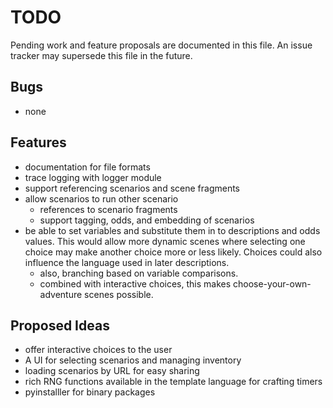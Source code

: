 # TODO
Pending work and feature proposals are documented in this file.
An issue tracker may supersede this file in the future.


## Bugs

- none

## Features

- documentation for file formats
- trace logging with logger module
- support referencing scenarios and scene fragments
- allow scenarios to run other scenario
    - references to scenario fragments
    - support tagging, odds, and embedding of scenarios
- be able to set variables and substitute them in to descriptions
  and odds values. This would allow more dynamic scenes where selecting
  one choice may make another choice more or less likely. Choices could
  also influence the language used in later descriptions.
  - also, branching based on variable comparisons.
  - combined with interactive choices, this makes
    choose-your-own-adventure scenes possible.

## Proposed Ideas

- offer interactive choices to the user
- A UI for selecting scenarios and managing inventory
- loading scenarios by URL for easy sharing
- rich RNG functions available in the template language for crafting timers
- pyinstalller for binary packages
